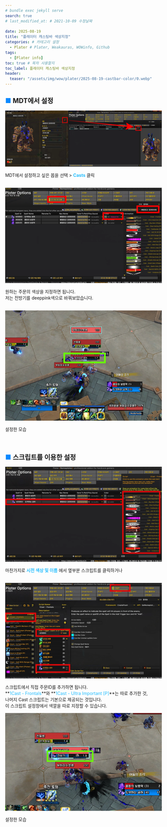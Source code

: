 ```yaml
---
# bundle exec jekyll serve
search: true
# last_modified_at: # 2021-10-09 수정날짜

date: 2025-08-19
title: "플레이터 캐스팅바 색상지정"
categories: # 카테고리 설정
  - Plater # Plater, Weakauras, WOWinfo, Github
tags:
  - [Plater info]
toc: true # 목차 사용할지
toc_label: 플레이터 캐스팅바 색상지정
header:
  teaser: "/assets/img/wow/plater/2025-08-19-castbar-color/0.webp"
---
```


## <span style="color:#0b89ff">■ </span>MDT에서 설정

![이미지 설명](/assets/img/wow/plater/2025-08-19-castbar-color/1.webp)

MDT에서 설정하고 싶은 몹을 선택 > **<span style="color:#26beff">Casts</span>** 클릭  
<br>

![이미지 설명](/assets/img/wow/plater/2025-08-19-castbar-color/2.webp)

원하는 주문의 색상을 지정하면 됩니다.  
저는 전방기를 deeppink색으로 바꿔보았습니다.  
<br>

![이미지 설명](/assets/img/wow/plater/2025-08-19-castbar-color/3.webp)

설정한 모습  
<br>
<br>

## <span style="color:#0b89ff">■ </span>스크립트를 이용한 설정

![이미지 설명](/assets/img/wow/plater/2025-08-19-castbar-color/4.webp)

마찬가지로 **<span style="color:#26beff">시전 색상 및 이름</span>**
에서 옆부분 스크립트를 클릭하거나  
<br>

![이미지 설명](/assets/img/wow/plater/2025-08-19-castbar-color/5.webp)

스크립트에서 직접 주문ID를 추가하면 됩니다.  
**<span style="color:#26beff">1Cast - Frontals</span>**와 **<span style="color:#26beff">1Cast - Ultra Important [P]</span>**는 따로 추가한 것,  
나머지 Cast 스크립트는 기본으로 제공되는 것입니다.  
이 스크립트 설정창에서 색깔을 따로 지정할 수 있습니다.
<br>

![이미지 설명](/assets/img/wow/plater/2025-08-19-castbar-color/6.webp)

설정한 모습